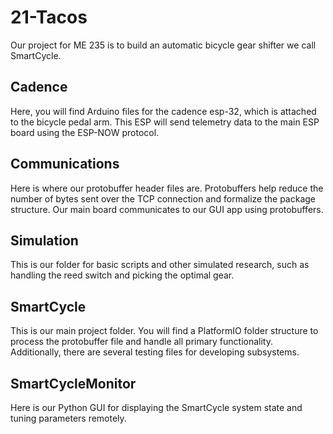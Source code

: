 # 21-Tacos
Our project for ME 235 is to build an automatic bicycle gear shifter we call SmartCycle.

## Cadence
Here, you will find Arduino files for the cadence esp-32, which is attached to the bicycle pedal arm. This ESP will send telemetry data to the main ESP board using the ESP-NOW protocol. 

## Communications
Here is where our protobuffer header files are. Protobuffers help reduce the number of bytes sent over the TCP connection and formalize the package structure. Our main board communicates to our GUI app using protobuffers.

## Simulation
This is our folder for basic scripts and other simulated research, such as handling the reed switch and picking the optimal gear. 

## SmartCycle
This is our main project folder. You will find a PlatformIO folder structure to process the protobuffer file and handle all primary functionality. Additionally, there are several testing files for developing subsystems.

## SmartCycleMonitor
Here is our Python GUI for displaying the SmartCycle system state and tuning parameters remotely.
